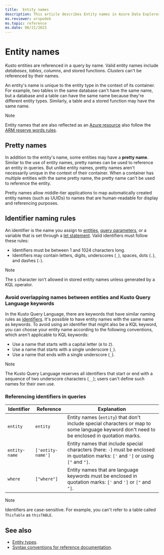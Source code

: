 ```yaml
---
title:  Entity names
description: This article describes Entity names in Azure Data Explorer.
ms.reviewer: orspodek
ms.topic: reference
ms.date: 08/21/2023
---
```

# Entity names

Kusto entities are referenced in a query by name. Valid entity names include *databases*, *tables*, *columns*, and stored functions. *Clusters* can't be referenced by their names.

An entity's name is unique to the entity type in the context of its container. For example, two tables in the same database can't have the same name, but a database and a table can have the same name because they're different entity types. Similarly, a table and a stored function may have the same name.

> [!NOTE]
> Entity names that are also reflected as an [Azure resource](/azure/templates/microsoft.kusto/allversions) also follow the [ARM reserve words rules](/azure/azure-resource-manager/troubleshooting/error-reserved-resource-name).

## Pretty names

In addition to the entity's name, some entities may have a **pretty name**. Similar to the use of entity names, pretty names can be used to reference an entity in queries. But unlike entity names, pretty names aren't necessarily unique in the context of their container. When a container has multiple entities with the same pretty name, the pretty name can't be used to reference the entity.

Pretty names allow middle-tier applications to map automatically created entity names (such as UUIDs) to names that are human-readable for display and referencing purposes.

## Identifier naming rules

An identifier is the name you assign to [entities](schema-entities.md), [query parameters](../queryparametersstatement.md), or a variable that is set through a [let statement](../letstatement.md). Valid identifiers must follow these rules:

* Identifiers must be between 1 and 1024 characters long.
* Identifiers may contain letters, digits, underscores (`_`), spaces, dots (`.`), and dashes (`-`).

> [!NOTE]
> The `$` character isn't allowed in stored entity names unless generated by a KQL operator.

### Avoid overlapping names between entities and Kusto Query Language keywords

In the Kusto Query Language, there are keywords that have similar naming rules as [identifiers](#identifier-naming-rules). It's possible to have entity names with the same name as keywords. To avoid using an identifier that might also be a KQL keyword, you can choose your entity name according to the following conventions, which aren't applicable to KQL keywords:

* Use a name that starts with a capital letter (`A` to `Z`).
* Use a name that starts with a single underscore (`_`).
* Use a name that ends with a single underscore (`_`).

> [!NOTE]
> The Kusto Query Language reserves all identifiers that start or end with a sequence of two underscore characters (`__`); users can't define such names for their own use.

### Referencing identifiers in queries

|Identifier   |Reference         |Explanation  |
|-------------|------------------|-------------|
|`entity`     |`entity`          |Entity names (`entity`) that don't include special characters or map to some language keyword don't need to be enclosed in quotation marks.|
|`entity-name`|`['entity-name']` |Entity names that include special characters (here: `-`) must be enclosed in quotation marks: `['` and `']` or using `["` and `"]`.|
|`where`      |`["where"]`       |Entity names that are language keywords must be enclosed in quotation marks: `['` and `']` or `["` and `"]`.|

> [!NOTE]
> Identifiers are case-sensitive. For example, you can't refer to a table called `ThisTable` as `thisTABLE`.

## See also

* [Entity types](./index.md).
* [Syntax conventions for reference documentation](../syntax-conventions.md).

